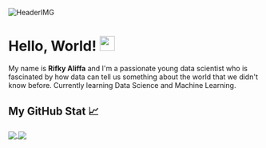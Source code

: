 ![HeaderIMG](https://pbs.twimg.com/profile_banners/403266677/1594057840/1500x500)

# Hello, World! <img src="https://raw.githubusercontent.com/MartinHeinz/MartinHeinz/master/wave.gif" width="30px">

My name is **Rifky Aliffa** and I'm a passionate young data scientist who is fascinated by how data can tell us something about the world that we didn't know before. Currently learning Data Science and Machine Learning.

## My GitHub Stat 📈
<a href="https://github.com/Penzragon">
  <img align="center" src="https://github-readme-stats.vercel.app/api?username=Penzragon&show_icons=true&hide_border=true&&count_private=true&include_all_commits=true" />
</a>
<a href="https://github.com/Penzragon">
  <img align="center" src="https://github-readme-stats.vercel.app/api/top-langs/?username=anuraghazra&langs_count=3" />
</a>

<!---
Penzragon/Penzragon is a ✨ special ✨ repository because its `README.md` (this file) appears on your GitHub profile.
You can click the Preview link to take a look at your changes.
--->
